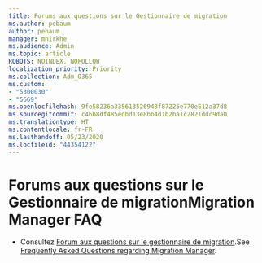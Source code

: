 ```yaml
---
title: Forums aux questions sur le Gestionnaire de migration
ms.author: pebaum
author: pebaum
manager: mnirkhe
ms.audience: Admin
ms.topic: article
ROBOTS: NOINDEX, NOFOLLOW
localization_priority: Priority
ms.collection: Adm_O365
ms.custom:
- "5300030"
- "5669"
ms.openlocfilehash: 9fe58236a335613526948f87225e770e512a37d8
ms.sourcegitcommit: c46b8df485edbd13e8bb4d1b2ba1c2821ddc9da0
ms.translationtype: HT
ms.contentlocale: fr-FR
ms.lasthandoff: 05/23/2020
ms.locfileid: "44354122"
---
```

# <a name="migration-manager-faq"></a><span data-ttu-id="1ccc0-102">Forums aux questions sur le Gestionnaire de migration</span><span class="sxs-lookup"><span data-stu-id="1ccc0-102">Migration Manager FAQ</span></span>

- <span data-ttu-id="1ccc0-103">Consultez [Forum aux questions sur le gestionnaire de migration](https://docs.microsoft.com/sharepointmigration/mm-faqs).</span><span class="sxs-lookup"><span data-stu-id="1ccc0-103">See [Frequently Asked Questions regarding Migration Manager](https://docs.microsoft.com/sharepointmigration/mm-faqs).</span></span>
